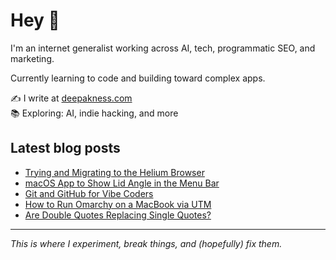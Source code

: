 # Hey 👋

I'm an internet generalist working across AI, tech, programmatic SEO, and marketing.

Currently learning to code and building toward complex apps.

✍️ I write at [deepakness.com](https://deepakness.com)  
📚 Exploring: AI, indie hacking, and more

## Latest blog posts
<!-- BLOG-POST-LIST:START -->
- [Trying and Migrating to the Helium Browser](https://deepakness.com/blog/helium-browser/)
- [macOS App to Show Lid Angle in the Menu Bar](https://deepakness.com/blog/show-lid-angle-in-menu-bar/)
- [Git and GitHub for Vibe Coders](https://deepakness.com/blog/git-for-vibe-coders/)
- [How to Run Omarchy on a MacBook via UTM](https://deepakness.com/blog/omarchy-on-mac-via-utm/)
- [Are Double Quotes Replacing Single Quotes?](https://deepakness.com/blog/double-vs-single-quotes/)
<!-- BLOG-POST-LIST:END -->

---

*This is where I experiment, break things, and (hopefully) fix them.*